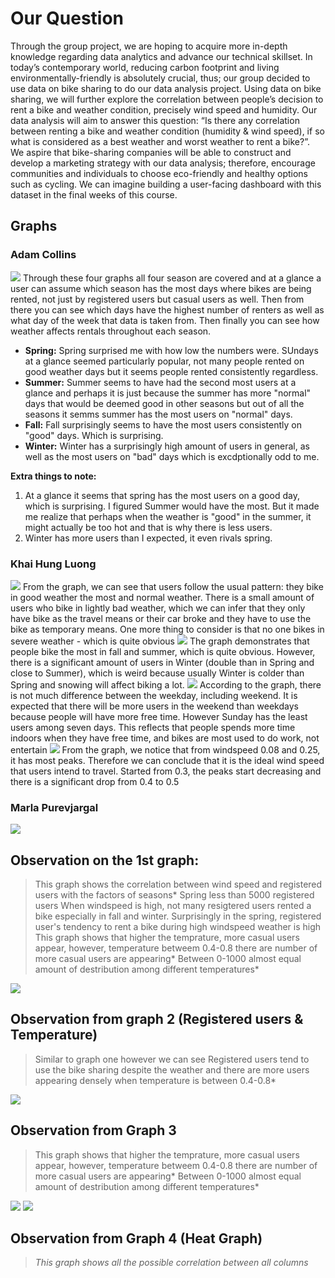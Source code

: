 # Our Question
Through the group project, we are hoping to acquire more in-depth knowledge regarding data analytics and advance our technical skillset. In today’s contemporary world, reducing carbon footprint and living environmentally-friendly is absolutely crucial, thus; our group decided to use data on bike sharing to do our data analysis project. Using data on bike sharing, we will further explore the correlation between people’s decision to rent a bike and weather condition, precisely wind speed and humidity. Our data analysis will aim to answer this question: “Is there any correlation between renting a bike and weather condition (humidity & wind speed), if so what is considered as a best weather and worst weather to rent a bike?”. We aspire that bike-sharing companies will be able to construct and develop a marketing strategy with our data analysis; therefore, encourage communities and individuals to choose eco-friendly and healthy options such as cycling. We can imagine building a user-facing dashboard with this dataset in the final weeks of this course.
## Graphs
### Adam Collins
![](https://github.com/data301-2020-winter1/course-project-group_6020/blob/main/image/GraphImages/AdamGrpahs.png)
Through these four graphs all four season are covered and at a glance a user can assume which season has the most days where bikes are being rented, 
not just by registered users but casual users as well. Then from there you can see which days have the highest number of renters as well as what day of
the week that data is taken from. Then finally you can see how weather affects rentals throughout each season. 
* **__Spring:__** Spring surprised me with how low the numbers were. SUndays at a glance seemed particularly popular, not many people rented on good weather days but it seems people rented consistently regardless.
* **__Summer:__** Summer seems to have had the second most users at a glance and perhaps it is just because the summer has more "normal" days that would be deemed good in other seasons but out of all the seasons it semms summer has the most users on "normal" days.
* **__Fall:__** Fall surprisingly seems to have the most users consistently on "good" days. Which is surprising.
* **__Winter:__** Winter has a surprisingly high amount of users in general, as well as the most users on "bad" days which is excdptionally odd to me.

__Extra things to note:__
1. At a glance it seems that spring has the most users on a good day, which is surprising. I figured Summer would have the most. But it made me realize 
that perhaps when the weather is "good" in the summer, it might actually be too hot and that is why there is less users.
2. Winter has more users than I expected, it even rivals spring.
### Khai Hung Luong
![](https://github.com/data301-2020-winter1/course-project-group_6020/blob/main/image/GraphImages/KazGraphs1.png)
From the graph, we can see that users follow the usual pattern: they bike in good weather the most and normal weather. There is a small amount of users who bike in lightly bad weather, which we can infer that they only have bike as the travel means or their car broke and they have to use the bike as temporary means. One more thing to consider is that no one bikes in severe weather - which is quite obvious
![](https://github.com/data301-2020-winter1/course-project-group_6020/blob/main/image/GraphImages/KazGraph2.png)
The graph demonstrates that people bike the most in fall and summer, which is quite obvious. However, there is a significant amount of users in Winter (double than in Spring and close to Summer), which is weird because usually Winter is colder than Spring and snowing will affect biking a lot. 
![](https://github.com/data301-2020-winter1/course-project-group_6020/blob/main/image/GraphImages/KazGraph3.png)
According to the graph, there is not much difference between the weekday, including weekend. It is expected that there will be more users in the weekend than weekdays because people will have more free time. However Sunday has the least users among seven days. This reflects that people spends more time indoors when they have free time, and bikes are most used to do work, not entertain
![](https://github.com/data301-2020-winter1/course-project-group_6020/blob/main/image/GraphImages/KazGraph4.png)
From the graph, we notice that from windspeed 0.08 and 0.25, it has most peaks. Therefore we can conclude that it is the ideal wind speed that users intend to travel. Started from 0.3, the peaks start decreasing and there is a significant drop from 0.4 to 0.5
### Marla Purevjargal
![](https://github.com/data301-2020-winter1/course-project-group_6020/blob/main/image/GraphImages/MarlaGraph1.png)
## Observation on the 1st graph:
>This graph shows the correlation between wind speed and registered users with the factors of seasons*
>Spring less than 5000 registered users
>When windspeed is high, not many resigtered users rented a bike especially in fall and winter. Surprisingly in the spring, registered user's tendency to rent a bike during high windspeed weather is high
>This graph shows that higher the temprature, more casual users appear, however, temperature betweem 0.4-0.8 there are number of more casual users are appearing*
>Between 0-1000 almost equal amount of destribution among different temperatures*

![](https://github.com/data301-2020-winter1/course-project-group_6020/blob/main/image/GraphImages/MarlaGraph2.png)

## Observation from graph 2 (Registered users & Temperature)
>Similar to graph one however we can see Registered users tend to use the bike sharing despite the weather and there are more users appearing densely when temperature is between 0.4-0.8*

![](https://github.com/data301-2020-winter1/course-project-group_6020/blob/main/image/GraphImages/MarlaGraph3.png)
## Observation from Graph 3 
>This graph shows that higher the temprature, more casual users appear, however, temperature betweem 0.4-0.8 there are number of more casual users are appearing*
>Between 0-1000 almost equal amount of destribution among different temperatures*

![](https://github.com/data301-2020-winter1/course-project-group_6020/blob/main/image/GraphImages/MarlaGraph41.png)
![](https://github.com/data301-2020-winter1/course-project-group_6020/blob/main/image/GraphImages/MarlaGraph42.png)

## Observation from Graph 4 (Heat Graph)
>*This graph shows all the possible correlation between all columns*
